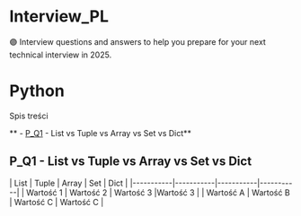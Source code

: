 # Interview_PL
🟣 Interview questions and answers to help you prepare for your next technical interview in 2025.

# Python

Spis treści

** - [P_Q1](#P_Q1) - List vs Tuple vs Array vs Set vs Dict**

## P_Q1 - List vs Tuple vs Array vs Set vs Dict

| List | Tuple | Array | Set | Dict |
|-----------|-----------|-----------|-----------|
| Wartość 1 | Wartość 2 | Wartość 3 |Wartość 3 |
| Wartość A | Wartość B | Wartość C | Wartość C |


